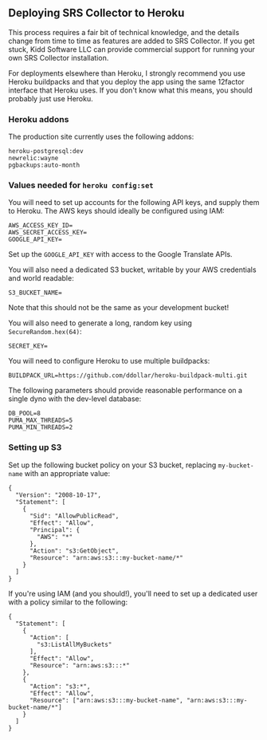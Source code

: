 ## Deploying SRS Collector to Heroku

This process requires a fair bit of technical knowledge, and the details
change from time to time as features are added to SRS Collector.  If you
get stuck, Kidd Software LLC can provide commercial support for running
your own SRS Collector installation.

For deployments elsewhere than Heroku, I strongly recommend you use Heroku
buildpacks and that you deploy the app using the same 12factor interface
that Heroku uses.  If you don't know what this means, you should probably
just use Heroku.

### Heroku addons

The production site currently uses the following addons:

    heroku-postgresql:dev
    newrelic:wayne
    pgbackups:auto-month

### Values needed for `heroku config:set`

You will need to set up accounts for the following API keys, and supply
them to Heroku.  The AWS keys should ideally be configured using IAM:

    AWS_ACCESS_KEY_ID=
    AWS_SECRET_ACCESS_KEY=
    GOOGLE_API_KEY=

Set up the `GOOGLE_API_KEY` with access to the Google Translate APIs.

You will also need a dedicated S3 bucket, writable by your AWS credentials
and world readable:

    S3_BUCKET_NAME=

Note that this should not be the same as your development bucket!

You will also need to generate a long, random key using `SecureRandom.hex(64)`:

    SECRET_KEY=

You will need to configure Heroku to use multiple buildpacks:

    BUILDPACK_URL=https://github.com/ddollar/heroku-buildpack-multi.git

The following parameters should provide reasonable performance on a single
dyno with the dev-level database:

    DB_POOL=8
    PUMA_MAX_THREADS=5
    PUMA_MIN_THREADS=2

### Setting up S3

Set up the following bucket policy on your S3 bucket, replacing
`my-bucket-name` with an appropriate value:

    {
      "Version": "2008-10-17",
      "Statement": [
        {
          "Sid": "AllowPublicRead",
          "Effect": "Allow",
          "Principal": {
            "AWS": "*"
          },
          "Action": "s3:GetObject",
          "Resource": "arn:aws:s3:::my-bucket-name/*"
        }
      ]
    }

If you're using IAM (and you should!), you'll need to set up a dedicated
user with a policy similar to the following:

    {
      "Statement": [
        {
          "Action": [
            "s3:ListAllMyBuckets"
          ],
          "Effect": "Allow",
          "Resource": "arn:aws:s3:::*"
        },
        {
          "Action": "s3:*",
          "Effect": "Allow",
          "Resource": ["arn:aws:s3:::my-bucket-name", "arn:aws:s3:::my-bucket-name/*"]
        }
      ]
    }

